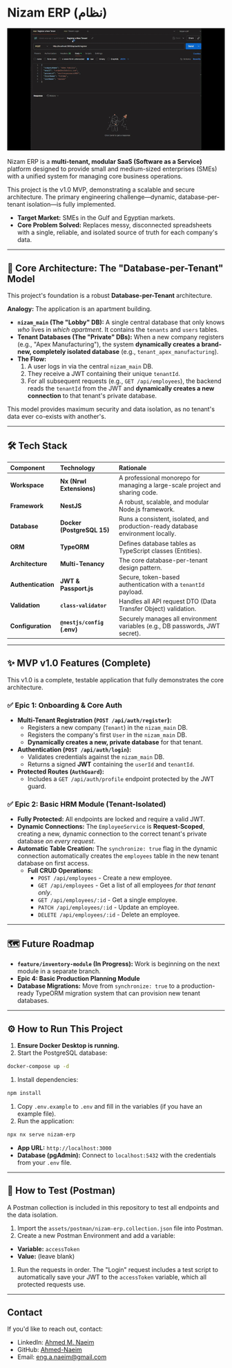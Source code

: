 # Nizam ERP (نظام)

<p align="center">
  <img src="assets/Nizam-ERP-MVP-PostmanTest.gif" alt="Nizam ERP demo" title="Nizam ERP — Postman flow demo" width="720" />
</p>

Nizam ERP is a **multi-tenant, modular SaaS (Software as a Service)** platform designed to provide small and medium-sized enterprises (SMEs) with a unified system for managing core business operations.

This project is the v1.0 MVP, demonstrating a scalable and secure architecture. The primary engineering challenge—dynamic, database-per-tenant isolation—is fully implemented.

* **Target Market:** SMEs in the Gulf and Egyptian markets.
* **Core Problem Solved:** Replaces messy, disconnected spreadsheets with a single, reliable, and isolated source of truth for each company's data.

-----

## 🚀 Core Architecture: The "Database-per-Tenant" Model

This project's foundation is a robust **Database-per-Tenant** architecture.

**Analogy:** The application is an apartment building.

* **`nizam_main` (The "Lobby" DB):** A single central database that only knows *who* lives in *which apartment*. It contains the `tenants` and `users` tables.
* **Tenant Databases (The "Private" DBs):** When a new company registers (e.g., "Apex Manufacturing"), the system **dynamically creates a brand-new, completely isolated database** (e.g., `tenant_apex_manufacturing`).
* **The Flow:**
  1. A user logs in via the central `nizam_main` DB.
  2. They receive a JWT containing their unique `tenantId`.
  3. For all subsequent requests (e.g., `GET /api/employees`), the backend reads the `tenantId` from the JWT and **dynamically creates a new connection** to that tenant's private database.

This model provides maximum security and data isolation, as no tenant's data ever co-exists with another's.

-----

## 🛠️ Tech Stack

| Component | Technology | Rationale |
| :--- | :--- | :--- |
| **Workspace** | **Nx (Nrwl Extensions)** | A professional monorepo for managing a large-scale project and sharing code. |
| **Framework** | **NestJS** | A robust, scalable, and modular Node.js framework. |
| **Database** | **Docker (PostgreSQL 15)** | Runs a consistent, isolated, and production-ready database environment locally. |
| **ORM** | **TypeORM** | Defines database tables as TypeScript classes (Entities). |
| **Architecture** | **Multi-Tenancy** | The core database-per-tenant design pattern. |
| **Authentication** | **JWT & Passport.js** | Secure, token-based authentication with a `tenantId` payload. |
| **Validation** | **`class-validator`** | Handles all API request DTO (Data Transfer Object) validation. |
| **Configuration** | **`@nestjs/config` (.env)** | Securely manages all environment variables (e.g., DB passwords, JWT secret). |

-----

## ✨ MVP v1.0 Features (Complete)

This v1.0 is a complete, testable application that fully demonstrates the core architecture.

### ✅ Epic 1: Onboarding & Core Auth

* **Multi-Tenant Registration (`POST /api/auth/register`):**
  * Registers a new company (`Tenant`) in the `nizam_main` DB.
  * Registers the company's first `User` in the `nizam_main` DB.
  * **Dynamically creates a new, private database** for that tenant.
* **Authentication (`POST /api/auth/login`):**
  * Validates credentials against the `nizam_main` DB.
  * Returns a signed **JWT** containing the `userId` and `tenantId`.
* **Protected Routes (`AuthGuard`):**
  * Includes a `GET /api/auth/profile` endpoint protected by the JWT guard.

### ✅ Epic 2: Basic HRM Module (Tenant-Isolated)

* **Fully Protected:** All endpoints are locked and require a valid JWT.
* **Dynamic Connections:** The `EmployeeService` is **Request-Scoped**, creating a new, dynamic connection to the correct tenant's private database *on every request*.
* **Automatic Table Creation:** The `synchronize: true` flag in the dynamic connection automatically creates the `employees` table in the new tenant database on first access.
  * **Full CRUD Operations:**
    * `POST /api/employees` - Create a new employee.
    * `GET /api/employees` - Get a list of all employees *for that tenant only*.
    * `GET /api/employees/:id` - Get a single employee.
    * `PATCH /api/employees/:id` - Update an employee.
    * `DELETE /api/employees/:id` - Delete an employee.

-----

## 🗺️ Future Roadmap

* **`feature/inventory-module` (In Progress):** Work is beginning on the next module in a separate branch.
* **Epic 4: Basic Production Planning Module**
* **Database Migrations:** Move from `synchronize: true` to a production-ready TypeORM migration system that can provision new tenant databases.

-----

## ⚙️ How to Run This Project

1. **Ensure Docker Desktop is running.**
1. Start the PostgreSQL database:

```bash
docker-compose up -d
```

1. Install dependencies:

```bash
npm install
```

1. Copy `.env.example` to `.env` and fill in the variables (if you have an example file).
1. Run the application:

```bash
npx nx serve nizam-erp
```

* **App URL:** `http://localhost:3000`
* **Database (pgAdmin):** Connect to `localhost:5432` with the credentials from your `.env` file.

-----

## 🧪 How to Test (Postman)

A Postman collection is included in this repository to test all endpoints and the data isolation.

1. Import the `assets/postman/nizam-erp.collection.json` file into Postman.
1. Create a new Postman Environment and add a variable:

* **Variable:** `accessToken`
* **Value:** (leave blank)

1. Run the requests in order. The "Login" request includes a test script to automatically save your JWT to the `accessToken` variable, which all protected requests use.

-----

## Contact

If you'd like to reach out, contact:

* LinkedIn: [Ahmed M. Naeim](https://www.linkedin.com/in/ahmed-m-naeim/)
* GitHub: [Ahmed-Naeim](https://github.com/Ahmed-Naeim)
* Email: [eng.a.naeim@gmail.com](mailto:eng.a.naeim@gmail.com)
